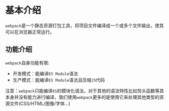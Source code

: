 # 基本介绍

`webpack`是一个静态资源打包工具，将项目文件编译成一个或多个文件输出，使其可以在浏览器正常运行。

## 功能介绍

`webpack`自身功能有限:

* 开发模式：能编译`ES Module`语法
* 生产模式：能编译`ES Module`语法且压缩`JS`代码

注意：`webpack`只能编译`ES`的模块化语法，对于其他的语法特性比如剪头函数等其本身并没有能力进行编译，我们使用`webpack`更多的是使用它来处理其他类型的资源文件(CSS/HTML/图像/字体...)

